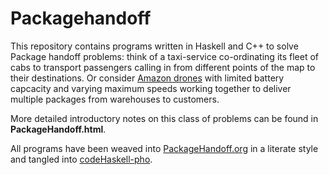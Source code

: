 # Packagehandoff

This repository contains programs written in Haskell and C++ to solve Package handoff problems: think of a taxi-service co-ordinating its fleet of cabs to transport passengers calling in from different points of the map to their destinations. Or consider [Amazon drones](https://www.youtube.com/watch?v=gFj5SCdSYQg) with limited battery capcacity and varying maximum speeds working together to deliver multiple packages from warehouses to customers.

More detailed introductory notes on this class of problems can be found in 
**PackageHandoff.html**.  

All programs have been weaved into
[PackageHandoff.org](https://github.com/gtelang/packagehandoff/blob/master/PackageHandoff.org) in a literate style and tangled into [codeHaskell-pho](https://github.com/gtelang/packagehandoff/tree/master/codeHaskell-pho). 
